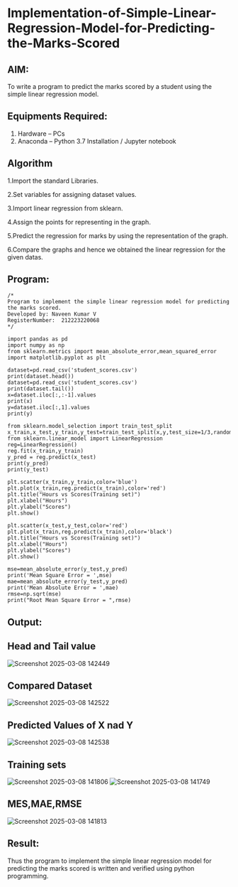 # Implementation-of-Simple-Linear-Regression-Model-for-Predicting-the-Marks-Scored

## AIM:
To write a program to predict the marks scored by a student using the simple linear regression model.

## Equipments Required:
1. Hardware – PCs
2. Anaconda – Python 3.7 Installation / Jupyter notebook

## Algorithm
1.Import the standard Libraries.

2.Set variables for assigning dataset values.

3.Import linear regression from sklearn.

4.Assign the points for representing in the graph.

5.Predict the regression for marks by using the representation of the graph.

6.Compare the graphs and hence we obtained the linear regression for the given datas.

## Program:
```
/*
Program to implement the simple linear regression model for predicting the marks scored.
Developed by: Naveen Kumar V
RegisterNumber:  212223220068
*/
```
```
import pandas as pd
import numpy as np
from sklearn.metrics import mean_absolute_error,mean_squared_error
import matplotlib.pyplot as plt

dataset=pd.read_csv('student_scores.csv')
print(dataset.head())
dataset=pd.read_csv('student_scores.csv')
print(dataset.tail())
x=dataset.iloc[:,:-1].values
print(x)
y=dataset.iloc[:,1].values
print(y)

from sklearn.model_selection import train_test_split
x_train,x_test,y_train,y_test=train_test_split(x,y,test_size=1/3,random_state=0)
from sklearn.linear_model import LinearRegression
reg=LinearRegression()
reg.fit(x_train,y_train)
y_pred = reg.predict(x_test)
print(y_pred)
print(y_test)

plt.scatter(x_train,y_train,color='blue')
plt.plot(x_train,reg.predict(x_train),color='red')
plt.title("Hours vs Scores(Training set)")
plt.xlabel("Hours")
plt.ylabel("Scores")
plt.show()

plt.scatter(x_test,y_test,color='red')
plt.plot(x_train,reg.predict(x_train),color='black')
plt.title("Hours vs Scores(Training set)")
plt.xlabel("Hours")
plt.ylabel("Scores")
plt.show()

mse=mean_absolute_error(y_test,y_pred)
print('Mean Square Error = ',mse)
mae=mean_absolute_error(y_test,y_pred)
print('Mean Absolute Error = ',mae)
rmse=np.sqrt(mse)
print("Root Mean Square Error = ",rmse)

```

## Output:

## Head and Tail value
![Screenshot 2025-03-08 142449](https://github.com/user-attachments/assets/c6d995fc-35ec-4c11-8363-d897261c6d0b)
## Compared Dataset
![Screenshot 2025-03-08 142522](https://github.com/user-attachments/assets/be04fe5e-7779-4c14-8010-f30d1d9a11cf)
## Predicted Values of X nad Y
![Screenshot 2025-03-08 142538](https://github.com/user-attachments/assets/399555ad-475b-40ed-bdf2-655eafb3d236)
## Training sets
![Screenshot 2025-03-08 141806](https://github.com/user-attachments/assets/002dc987-d4ba-45f0-9a7a-41413d84d2ee)
![Screenshot 2025-03-08 141749](https://github.com/user-attachments/assets/5541eb13-54a8-4fba-aeb2-0367f2c42c79)
## MES,MAE,RMSE
![Screenshot 2025-03-08 141813](https://github.com/user-attachments/assets/19cfb52d-7e1c-4317-bc7e-43dcf5ac5109)

## Result:
Thus the program to implement the simple linear regression model for predicting the marks scored is written and verified using python programming.
